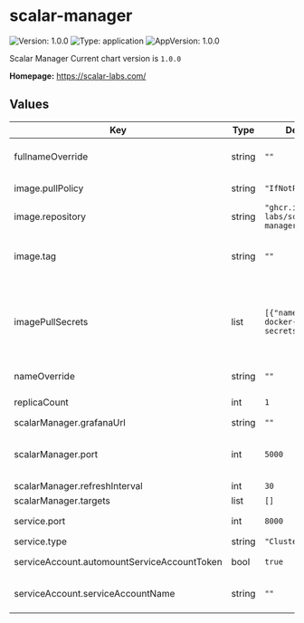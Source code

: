 # scalar-manager

![Version: 1.0.0](https://img.shields.io/badge/Version-1.0.0-informational?style=flat-square)  ![Type: application](https://img.shields.io/badge/Type-application-informational?style=flat-square)  ![AppVersion: 1.0.0](https://img.shields.io/badge/AppVersion-1.0.0-informational?style=flat-square)

Scalar Manager
Current chart version is `1.0.0`

**Homepage:** <https://scalar-labs.com/>

## Values

| Key | Type | Default | Description |
|-----|------|---------|-------------|
| fullnameOverride | string | `""` | Override the fully qualified app name |
| image.pullPolicy | string | `"IfNotPresent"` | Specify a imagePullPolicy |
| image.repository | string | `"ghcr.io/scalar-labs/scalar-manager"` | Docker image |
| image.tag | string | `""` | Override the image tag whose default is the chart appVersion |
| imagePullSecrets | list | `[{"name":"reg-docker-secrets"}]` | Optionally specify an array of imagePullSecrets. Secrets must be manually created in the namespace |
| nameOverride | string | `""` | Override the Chart name |
| replicaCount | int | `1` | number of replicas to deploy |
| scalarManager.grafanaUrl | string | `""` |  |
| scalarManager.port | int | `5000` | The port that Scalar Manager container exposes |
| scalarManager.refreshInterval | int | `30` |  |
| scalarManager.targets | list | `[]` |  |
| service.port | int | `8000` | The port that service exposes |
| service.type | string | `"ClusterIP"` | The service type |
| serviceAccount.automountServiceAccountToken | bool | `true` | Specify to mount secret or not |
| serviceAccount.serviceAccountName | string | `""` | Name of the existing service account resource |
